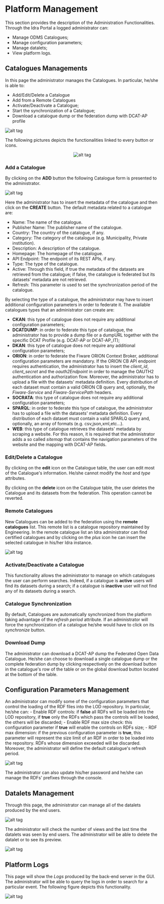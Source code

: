 # Platform Management

This section provides the description of the Administration Functionalities. Through the Idra Portal a logged administrator can:
-	Manage ODMS Catalogues;
-	Manage configuration parameters;
-	Manage datalets;
-	View platform logs.

## Catalogues Managements

In this page the administrator manages the Catalogues. In particular, he/she is able to:
- Add/Edit/Delete a Catalogue
- Add from a Remote Catalogues
- Activate/Deactivate a Catalogue;
- Start the synchronization of a Catalogue;
- Download a catalogue dump or the federation dump with DCAT-AP profile

![alt tag](administration_nodes.png "Catalogues")

The following pictures depicts the functionalities linked to every button or icons.

<span style="display:block;text-align:center">![alt tag](buttons.png "Administrator buttons")</span>

### Add a Catalogue

By clicking on the **ADD** button the following Catalogue form is presented to the administrator.

![alt tag](addNode.png "Add Catalogues")

Here the administrator has to insert the metadata of the catalogue and then click on the **CREATE** button.
The default metadata related to a catalogue are:
- Name: The name of the catalogue.
- Publisher Name: The publisher name of the catalogue.
- Country: The country of the catalogue, if any.
- Category: The category of the catalogue (e.g. Municipality, Private institution).
- Description: A description of the catalogue.
- Homepage: The homepage of the catalogue.
- API Endpoint: The endpoint of its REST APIs, if any.
- Type: The type of the catalogue.
- Active: Through this field, if true the metadata of the datasets are retrieved from the catalogue; if false, the catalogue is federated but its datasets' metadata are not retrieved.
- Refresh: This parameter is used to set the synchronization period of the catalogue.

By selecting the type of a catalogue, the administrator may have to insert additional configuration parameters in order to federate it.
The available catalogues types that an administrator can create are:
- **CKAN**: this type of catalogue does not require any additional configuration parameters; 
- **DCATDUMP**: in order to federate this type of catalogue, the administrator has to provide a dump file or a dumpURL together with the specific DCAT Profile (e.g. DCAT-AP or DCAT-AP_IT); 
- **DKAN**: this type of catalogue does not require any additional configuration parameters;
- **ORION**: in order to federate the Fiware ORION Context Broker, additional configuration parameters are mandatory. If the ORION CB API endpoint requires authentication, the administrator has to insert the *client_id*, *client_secret* and the *oauth2Endpoint* in order to manage the OAUTH2 authentication and authorization flow. Moreover, the administrator has to upload a file with the datasets' metadata definition. Every distribution of each dataset must contain a valid ORION CB query and, optionally, the *Fiware-Service* and *Fiware-ServicePath* headers. 
- **SOCRATA**: this type of catalogue does not require any additional configuration parameters;
- **SPARQL**: in order to federate this type of catalogue, the administrator has to upload a file with the datasets' metadata definition. Every distribution of each dataset must contain a valid SPARLQ query and, optionally, an array of formats (e.g. csv,json,xml,etc...). 
- **WEB**: this type of catalogue retrieves the datasets' metadata by scraping a website. For this reason, it is required that the administrator adds a so called *sitemap* that contains the navigation parameters of the website and the mapping with DCAT-AP fields.
 
### Edit/Delete a Catalogue

By clicking on the **edit** icon on the Catalogue table, the user can edit most of the Catalogue's information. He/she cannot modify the *host* and *type* attributes. 

By clicking on the **delete** icon on the Catalogue table, the user deletes the Catalogue and its datasets from the federation. This operation cannot be reverted.

### Remote Catalogues

New Catalogues can be added to the federation using the **remote catalogues** list. This remote list is a catalogue repository maintained by Engineering. In the remote catalogue list an Idra administrator can find certified catalogues and by clicking on the *plus* icon he can insert the selected catalogue in his/her Idra instance.

![alt tag](remotes.png "Remotes Catalogues")

### Activate/Deactivate a Catalogue

This functionality allows the administrator to manage on which catalogues the user can perform searches. Indeed, if a catalogue is **active** users will find its datasets during a search; if a catalogue is **inactive** user will not find any of its datasets during a search.

### Catalogue Synchronization

By default, Catalogues are automatically synchronized from the platform taking advantage of the *refresh period* attribute. If an administrator will force the synchronization of a catalogue he/she would have to click on its *synchronize* button.

### Download Dump

The administrator can download a DCAT-AP dump the Federated Open Data Catalogue. He/she can choose to download a single catalogue dump or the complete federation dump by clicking respectively on the download button in the catalogue's row of the table or on the global download button located at the bottom of the table.

## Configuration Parameters Management

An administrator can modify some of the configuration parameters that control the loading of the RDF files into the LOD repository. In particular, he/she can:
    - Enable RDF controls: if **false** all RDFs will be loaded into the LOD repository, if **true** only the RDFs which pass the controls will be loaded, the others will be discarded;
    - Enable RDF max size check: this configuration parameter if **true** will enable the controls on RDFs size;
    - RDF max dimension: if the previous configuration parameter is **true**, this parameter will represent the size limit of an RDF in order to be loaded into the repository. RDFs whose dimension exceeded will be discarded.
Moreover, the administrator will define the default catalogue's refresh period.

![alt tag](configurations.png "Configurations")

The administrator can also update his/her password and he/she can manage the RDFs' prefixes through the console.

## Datalets Management

Through this page, the administrator can manage all of the datalets produced by the end users.

![alt tag](datalet_management.png "Datalet Management")

The administrator will check the number of views and the last time the datalets was seen by end users. The administrator will be able to delete the datalet or to see its preview.

![alt tag](datalet_detail.png "Datalet Detail")

## Platform Logs

This page will show the *Logs* produced by the back-end server in the GUI. The administrator will be able to query the logs in order to search for a particular event. The following figure depicts this functionality.

![alt tag](logs.png "Logs")




